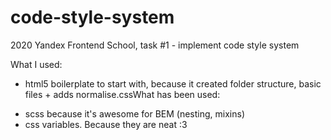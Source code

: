 # code-style-system
2020 Yandex Frontend School, task #1 - implement code style system

What I  used:
- html5 boilerplate to start with, because it created folder structure, basic files + adds normalise.cssWhat has been used:

<!-- npm install -g sass -->
- scss because it's awesome for BEM (nesting, mixins)
- css variables. Because they are neat :3